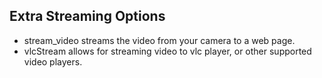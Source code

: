 ## Extra Streaming Options

- stream_video streams the video from your camera to a web page.
- vlcStream allows for streaming video to vlc player, or other supported video players.